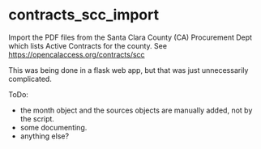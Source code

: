 # contracts_scc_import
Import the PDF files from the Santa Clara County (CA) Procurement Dept which lists Active Contracts for the county. See https://opencalaccess.org/contracts/scc

This was being done in a flask web app, but that was just unnecessarily complicated.

ToDo:
- the month object and the sources objects are manually added, not by the script.
- some documenting.
- anything else?

